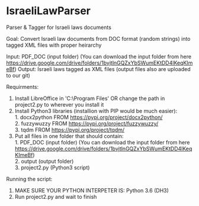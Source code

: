 # IsraeliLawParser
Parser &amp; Tagger for Israeli laws documents

Goal: Convert Israeli law documents from DOC format (random strings) into tagged XML files with proper heirarchy 

Input: PDF_DOC (input folder) (You can download the input folder from here https://drive.google.com/drive/folders/1bvjtlnGQZxYbSWumEKtDD4lKeqKImeBf)
Output: Israeli laws tagged as XML files (output files also are uploaded to our git)

Requirments: 
  1. Install LibreOffice in 'C:\Program Files\' OR change the path in project2.py to wherever you install it
  2. Install Python3 libraries (installion with PIP would be much easier):<br/>
    1. docx2python FROM https://pypi.org/project/docx2python/ <br/>
    2. fuzzywuzzy FROM https://pypi.org/project/fuzzywuzzy/ <br/>
    3. tqdm FROM https://pypi.org/project/tqdm/ <br/>
  3. Put all files in one folder that should contain: <br/>
    1. PDF_DOC (input folder) (You can download the input folder from here https://drive.google.com/drive/folders/1bvjtlnGQZxYbSWumEKtDD4lKeqKImeBf) <br/>
    2. output (output folder) <br/>
    3. project2.py (Python3 script) <br/>

Running the script: <br/>
  1. MAKE SURE YOUR PYTHON INTERPETER IS: Python 3.6 (DH3) <br/>
  2. Run project2.py and wait to finish <br/>
